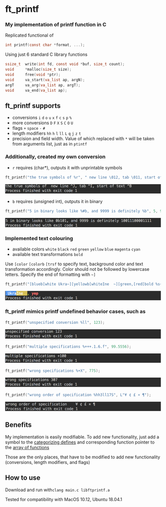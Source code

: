 # ft_printf
### My implementation of printf function in C

Replicated functional of
```c
int printf(const char *format, ...);
```

Using just 6 standard C library functions
```c
ssize_t  write(int fd, const void *buf, size_t count);
void     *malloc(size_t size);
void     free(void *ptr);
void     va_start(va_list ap, argN);
argT     va_arg(va_list ap, argT);
void     va_end(va_list ap);
```

## ft_printf supports
- conversions `i` `d` `o` `u` `x` `f` `c` `s` `p` `%`
- more conversions `D` `F` `X` `S` `C` `O` `U`
- flags `+` `space` `-` `#`
- length modifiers `hh` `h` `l` `ll` `L` `q` `j` `z` `t`
- precision and field width. Value of which replaced with `*` will be taken from arguments list, just as in `ptintf`

### Additionally, created my own conversion
- `r` requires (char*), outputs it with unprintable symbols
```c
ft_printf("the true symbols of %r", " new line \012, tab \011, start of text \002");
```
![](.screenshots/unprintable_symbols.png)
- `b` requires (unsigned int), outputs it in binary
```c
ft_printf("5 in binary looks like %#b, and 9999 is definitely %b", 5, 9999);
```
![](.screenshots/binary_conv.png)
### Implemented text colouring
- available colors `white` `black` `red` `green` `yellow` `blue` `magenta` `cyan`
- available text transformations `bold`

Use `[color` `[colorb` `[trsf` to specify text, background color and text transformation accordingly. Color should not be followed by lowercase letters. Specify the end of formatting with `~]`
```c
ft_printf("[blueb[white Ukra~][yellowb[whiteIne  ~][green,[red[bold %s~]", "yep");
```
![](.screenshots/color_mod.png)

### ft_printf mimics printf undefined behavior cases, such as
```c
ft_printf("unspecified conversion %ll", 123);
```
![](.screenshots/unspec_conv.png)
```c
ft_printf("multiple specifications %+++.1.6.f", 99.5556);
```
![](.screenshots/multiple_spec.png)
```c
ft_printf("wrong specifications %+X", 775);
```
![](.screenshots/wrong_spec.png)
```c
ft_printf("wrong order of specification %hh3ll17S", L"¥ ¢ £ ¤ ¶");
```
![](.screenshots/wrong_order_spec.png)

## Benefits
My implementation is easily modifiable. To add new functionality, just add a symbol to the [categorizing defines](ft_printf/ft_printf_typedefs.h) and corresponding function pointer to the [array of functions](ft_printf/ft_printf_fill_funs.c)


Those are the only places, that have to be modified to add new functionality (conversions, length modifiers, and flags)

## How to use
Download and run with` clang main.c libftprintf.a `


Tested for compatibility with MacOS 10.12, Ubuntu 18.04.1
